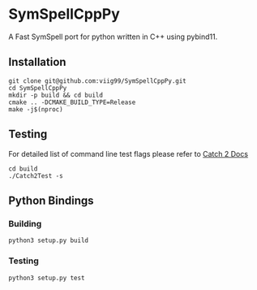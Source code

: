 # SymSpellCppPy
A Fast SymSpell port for python written in C++ using pybind11.

## Installation
```shell script
git clone git@github.com:viig99/SymSpellCppPy.git
cd SymSpellCppPy
mkdir -p build && cd build
cmake .. -DCMAKE_BUILD_TYPE=Release
make -j$(nproc)
```

## Testing
For detailed list of command line test flags please refer to [Catch 2 Docs](https://github.com/catchorg/Catch2/blob/master/docs/command-line.md#top)
```shell script
cd build
./Catch2Test -s
```

## Python Bindings

### Building
```shell script
python3 setup.py build
```

### Testing
```shell script
python3 setup.py test
```
